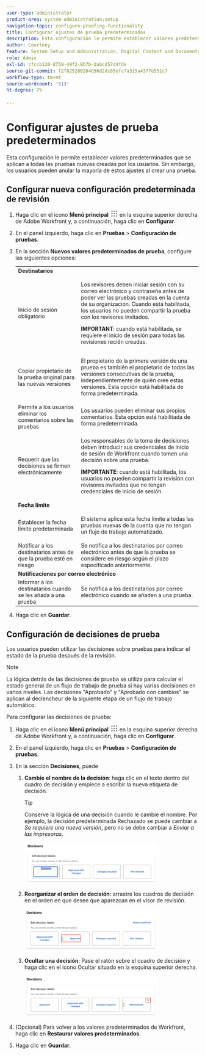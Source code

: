 ```yaml
---
user-type: administrator
product-area: system-administration;setup
navigation-topic: configure-proofing-functionality
title: Configurar ajustes de prueba predeterminados
description: Esta configuración le permite establecer valores predeterminados que se aplican a todas las pruebas nuevas creadas por los usuarios. Sin embargo, los usuarios pueden anular la mayoría de estos ajustes al crear una prueba.
author: Courtney
feature: System Setup and Administration, Digital Content and Documents
role: Admin
exl-id: cfccb120-8759-49f2-8b7b-dabcd57d4fda
source-git-commit: f2f825280204b56d2dc85efc7a315a4377e551c7
workflow-type: tm+mt
source-wordcount: '513'
ht-degree: 7%

---
```


# Configurar ajustes de prueba predeterminados

Esta configuración le permite establecer valores predeterminados que se aplican a todas las pruebas nuevas creadas por los usuarios. Sin embargo, los usuarios pueden anular la mayoría de estos ajustes al crear una prueba.

## Configurar nueva configuración predeterminada de revisión

1. Haga clic en el icono **Menú principal** ![](assets/main-menu-icon.png) en la esquina superior derecha de Adobe Workfront y, a continuación, haga clic en **Configurar**.
1. En el panel izquierdo, haga clic en **Pruebas** > **Configuración de pruebas**.
1. En la sección **Nuevos valores predeterminados de prueba**, configure las siguientes opciones:

   <table style="table-layout:auto"> 
    <col> 
    <col> 
    <tbody> 
     <tr> 
      <td role="rowheader" colspan="2"><b>Destinatarios</b></td> 
     </tr> 
     <tr> 
      <td role="rowheader">Inicio de sesión obligatorio</td> 
      <td> <p>Los revisores deben iniciar sesión con su correo electrónico y contraseña antes de poder ver las pruebas creadas en la cuenta de su organización. Cuando está habilitada, los usuarios no pueden compartir la prueba con los revisores invitados.</p> <p><b>IMPORTANT</b>: cuando está habilitada, se requiere el inicio de sesión para todas las revisiones recién creadas.</p> </td> 
     </tr> 
     <tr> 
      <td role="rowheader">Copiar propietario de la prueba original para las nuevas versiones</td> 
      <td> <p>El propietario de la primera versión de una prueba es también el propietario de todas las versiones consecutivas de la prueba, independientemente de quién cree estas versiones. Esta opción está habilitada de forma predeterminada.</p> </td> 
     </tr> 
     <tr> 
      <td role="rowheader">Permite a los usuarios eliminar los comentarios sobre las pruebas</td> 
      <td>Los usuarios pueden eliminar sus propios comentarios. Esta opción está habilitada de forma predeterminada.</td> 
     </tr> 
     <tr> 
      <td role="rowheader">Requerir que las decisiones se firmen electrónicamente </td> 
      <td> <p>Los responsables de la toma de decisiones deben introducir sus credenciales de inicio de sesión de Workfront cuando tomen una decisión sobre una prueba.</p> <p><b>IMPORTANTE</b>: cuando está habilitada, los usuarios no pueden compartir la revisión con revisores invitados que no tengan credenciales de inicio de sesión.</p> </td> 
     </tr> 
     <tr> 
      <td role="rowheader" colspan="2"><b>Fecha límite</b></td> 
     </tr> 
     <tr> 
      <td role="rowheader">Establecer la fecha límite predeterminada</td> 
      <td> <p>El sistema aplica esta fecha límite a todas las pruebas nuevas de la cuenta que no tengan un flujo de trabajo automatizado.</p> </td> 
     </tr> 
     <tr> 
      <td role="rowheader">Notificar a los destinatarios antes de que la prueba esté en riesgo</td> 
      <td>Se notifica a los destinatarios por correo electrónico antes de que la prueba se considere en riesgo según el plazo especificado anteriormente.</td> 
     </tr> 
     <tr> 
      <td role="rowheader" colspan="2"><b>Notificaciones por correo electrónico</b></td> 
     </tr> 
     <tr> 
      <td role="rowheader">Informar a los destinatarios cuando se les añada a una prueba</td> 
      <td>Se notifica a los destinatarios por correo electrónico cuando se añaden a una prueba.</td> 
     </tr> 
    </tbody> 
   </table>

1. Haga clic en **Guardar**.

## Configuración de decisiones de prueba

Los usuarios pueden utilizar las decisiones sobre pruebas para indicar el estado de la prueba después de la revisión.

>[!NOTE]
>
>La lógica detrás de las decisiones de prueba se utiliza para calcular el estado general de un flujo de trabajo de prueba si hay varias decisiones en varios niveles. Las decisiones &quot;Aprobado&quot; y &quot;Aprobado con cambios&quot; se aplican al déclencheur de la siguiente etapa de un flujo de trabajo automático.

Para configurar las decisiones de prueba:

1. Haga clic en el icono **Menú principal** ![](assets/main-menu-icon.png) en la esquina superior derecha de Adobe Workfront y, a continuación, haga clic en **Configurar**.
1. En el panel izquierdo, haga clic en **Pruebas** > **Configuración de pruebas**.
1. En la sección **Decisiones**, puede

   1. **Cambie el nombre de la decisión**: haga clic en el texto dentro del cuadro de decisión y empiece a escribir la nueva etiqueta de decisión.

      >[!TIP]
      >
      >Conserve la lógica de una decisión cuando le cambie el nombre. Por ejemplo, la decisión predeterminada Rechazado se puede cambiar a *Se requiere una nueva versión*, pero no se debe cambiar a *Enviar a las impresoras*.

      ![](assets/rename-decision-350x109.png)

   1. **Reorganizar el orden de decisión**: arrastre los cuadros de decisión en el orden en que desee que aparezcan en el visor de revisión.

      ![](assets/move-decision-350x110.png)

   1. **Ocultar una decisión**: Pase el ratón sobre el cuadro de decisión y haga clic en el icono Ocultar situado en la esquina superior derecha.

      ![](assets/hide-decision-350x109.png)

1. (Opcional) Para volver a los valores predeterminados de Workfront, haga clic en **Restaurar valores predeterminados**.
1. Haga clic en **Guardar**.
